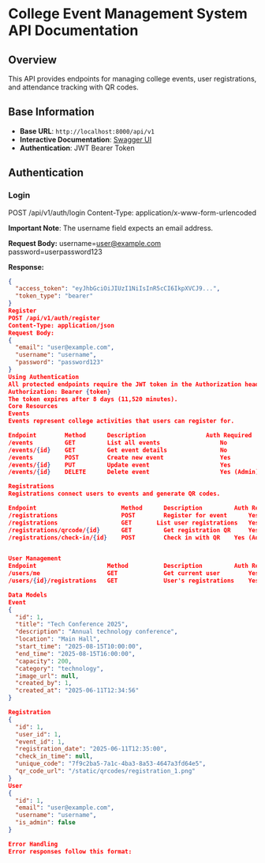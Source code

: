 # College Event Management System API Documentation

## Overview

This API provides endpoints for managing college events, user registrations, and attendance tracking with QR codes.

## Base Information

- **Base URL**: `http://localhost:8000/api/v1`
- **Interactive Documentation**: [Swagger UI](http://localhost:8000/docs)
- **Authentication**: JWT Bearer Token

## Authentication

### Login
POST /api/v1/auth/login Content-Type: application/x-www-form-urlencoded

**Important Note**: The username field expects an email address.

**Request Body:**
username=user@example.com password=userpassword123

**Response:**
```json
{
  "access_token": "eyJhbGciOiJIUzI1NiIsInR5cCI6IkpXVCJ9...",
  "token_type": "bearer"
}
Register
POST /api/v1/auth/register
Content-Type: application/json
Request Body:
{
  "email": "user@example.com",
  "username": "username",
  "password": "password123"
}
Using Authentication
All protected endpoints require the JWT token in the Authorization header:
Authorization: Bearer {token}
The token expires after 8 days (11,520 minutes).
Core Resources
Events
Events represent college activities that users can register for.

Endpoint	    Method	    Description	                Auth Required
/events	        GET	        List all events	                No
/events/{id}	GET	        Get event details	            No
/events	        POST        Create new event	            Yes
/events/{id}	PUT	        Update event	                Yes
/events/{id}	DELETE	    Delete event	                Yes (Admin)

Registrations
Registrations connect users to events and generate QR codes.

Endpoint	                    Method	    Description	        Auth Required
/registrations	                POST	    Register for event	    Yes
/registrations	                GET	      List user registrations	Yes
/registrations/qrcode/{id}	    GET	        Get registration QR	    Yes
/registrations/check-in/{id}    POST	    Check in with QR	Yes (Admin)


User Management
Endpoint	                Method	        Description	        Auth Required
/users/me	                GET	            Get current user	    Yes
/users/{id}/registrations	GET	            User's registrations	Yes

Data Models
Event
{
  "id": 1,
  "title": "Tech Conference 2025",
  "description": "Annual technology conference",
  "location": "Main Hall",
  "start_time": "2025-08-15T10:00:00",
  "end_time": "2025-08-15T16:00:00",
  "capacity": 200,
  "category": "technology",
  "image_url": null,
  "created_by": 1,
  "created_at": "2025-06-11T12:34:56"
}

Registration
{
  "id": 1,
  "user_id": 1,
  "event_id": 1,
  "registration_date": "2025-06-11T12:35:00",
  "check_in_time": null,
  "unique_code": "7f9c2ba5-7a1c-4ba3-8a53-4647a3fd64e5",
  "qr_code_url": "/static/qrcodes/registration_1.png"
}
User
{
  "id": 1,
  "email": "user@example.com",
  "username": "username",
  "is_admin": false
}

Error Handling
Error responses follow this format: